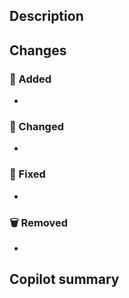 ## Description

<!--- General description of the changes in this pull request -->

## Changes

### 🐣 Added

-

### 🍃 Changed

-

### 🥥 Fixed

-

### 🗑️ Removed

-

## Copilot summary

<!--- Copilot summary of the changes in this pull request. This is optional, but can be helpful for reviewers. -->